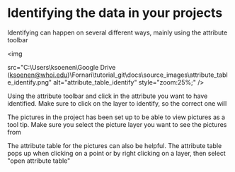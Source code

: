 # Identifying the data in your projects

Identifying can happen on several different ways, mainly using the attribute toolbar

<img



 src="C:\Users\ksoenen\Google Drive (ksoenen@whoi.edu)\Fornari\tutorial_git\docs\source\_images\attribute_table_identify.png" alt="attribute_table_identify" style="zoom:25%;" />

Using the attribute toolbar and click in the attribute you want to have identified. Make sure to click on the layer to identify, so the correct one will 

The pictures in the project has been set up to be able to view pictures as a tool tip. Make sure you select the picture layer you want to see the pictures from 

The attribute table for the pictures can also be helpful. The attribute table pops up when clicking on a point or by right clicking on a layer, then select "open attribute table"

